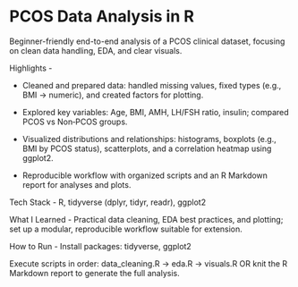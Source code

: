 # PCOS Data Analysis in R
Beginner-friendly end-to-end analysis of a PCOS clinical dataset, focusing on clean data handling, EDA, and clear visuals.

Highlights - 
- Cleaned and prepared data: handled missing values, fixed types (e.g., BMI → numeric), and created factors for plotting.

- Explored key variables: Age, BMI, AMH, LH/FSH ratio, insulin; compared PCOS vs Non‑PCOS groups.

- Visualized distributions and relationships: histograms, boxplots (e.g., BMI by PCOS status), scatterplots, and a correlation heatmap using ggplot2.

- Reproducible workflow with organized scripts and an R Markdown report for analyses and plots.

Tech Stack - 
R, tidyverse (dplyr, tidyr, readr), ggplot2

What I Learned - 
Practical data cleaning, EDA best practices, and plotting; set up a modular, reproducible workflow suitable for extension.

How to Run - 
Install packages: tidyverse, ggplot2

Execute scripts in order: data_cleaning.R → eda.R → visuals.R
OR knit the R Markdown report to generate the full analysis.
